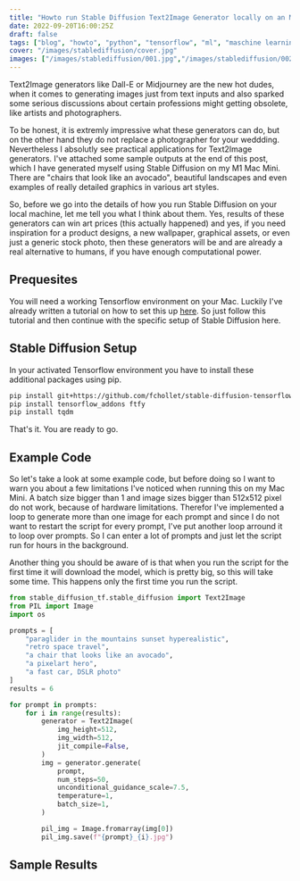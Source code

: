 ```yaml
---
title: "Howto run Stable Diffusion Text2Image Generator locally on an M1 Mac"
date: 2022-09-20T16:00:25Z
draft: false
tags: ["blog", "howto", "python", "tensorflow", "ml", "maschine learning", "keras", "text2image", "macos"]
cover: "/images/stablediffusion/cover.jpg"
images: ["/images/stablediffusion/001.jpg","/images/stablediffusion/002.jpg","/images/stablediffusion/003.jpg","/images/stablediffusion/004.jpg","/images/stablediffusion/005.jpg","/images/stablediffusion/006.jpg","/images/stablediffusion/007.jpg","/images/stablediffusion/008.jpg","/images/stablediffusion/009.jpg","/images/stablediffusion/010.jpg","/images/stablediffusion/011.jpg","/images/stablediffusion/012.jpg","/images/stablediffusion/013.jpg"]
---
```

Text2Image generators like Dall-E or Midjourney are the new hot dudes, when it comes to generating images just from text inputs and also sparked some serious discussions about certain professions might getting obsolete, like artists and photographers.

To be honest, it is extremly impressive what these generators can do, but on the other hand they do not replace a photographer for your weddding. Nevertheless I absolutly see practical applications for Text2Image generators. I've attached some sample outputs at the end of this post, which I have generated myself using Stable Diffusion on my M1 Mac Mini. There are "chairs that look like an avocado", beautiful landscapes and even examples of really detailed graphics in various art styles. 

So, before we go into the details of how you run Stable Diffusion on your local machine, let me tell you what I think about them. Yes, results of these generators can win art prices (this actually happened) and yes, if you need inspiration for a product designs, a new wallpaper, graphical assets, or even just a generic stock photo, then these generators will be and are already a real alternative to humans, if you have enough computational power.

## Prequesites
You will need a working Tensorflow environment on your Mac. Luckily I've already written a tutorial on how to set this up [here](https://hautzenberger.at/posts/blog/2021-12-19_setup_tensorflow_env_on_m1_macos/). So just follow this tutorial and then continue with the specific setup of Stable Diffusion here.

## Stable Diffusion Setup
In your activated Tensorflow environment you have to install these additional packages using pip. 

```bash 
pip install git+https://github.com/fchollet/stable-diffusion-tensorflow 
pip install tensorflow_addons ftfy
pip install tqdm                  
```
That's it. You are ready to go. 

## Example Code
So let's take a look at some example code, but before doing so I want to warn you about a few limitations I've noticed when running this on my Mac Mini. A batch size bigger than 1 and image sizes bigger than 512x512 pixel do not work, because of hardware limitations. Therefor I've implemented a loop to generate more than one image for each prompt and since I do not want to restart the script for every prompt, I've put another loop arround it to loop over prompts. So I can enter a lot of prompts and just let the script run for hours in the background. 

Another thing you should be aware of is that when you run the script for the first time it will download the model, which is pretty big, so this will take some time. This happens only the first time you run the script.

```python
from stable_diffusion_tf.stable_diffusion import Text2Image
from PIL import Image
import os

prompts = [
    "paraglider in the mountains sunset hyperealistic",
    "retro space travel",
    "a chair that looks like an avocado",
    "a pixelart hero",
    "a fast car, DSLR photo"
]
results = 6

for prompt in prompts:
    for i in range(results):
        generator = Text2Image( 
            img_height=512,
            img_width=512,
            jit_compile=False,  
        )
        img = generator.generate(
            prompt,
            num_steps=50,
            unconditional_guidance_scale=7.5,
            temperature=1,
            batch_size=1,
        )

        pil_img = Image.fromarray(img[0])
        pil_img.save(f"{prompt}_{i}.jpg")
```
## Sample Results